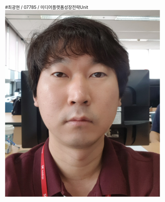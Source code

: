 #최광현 / 07785 / 미디어플랫폼성장전략Unit
![photo.PNG](https://github.com/jellybean18/SKCC_07785_FinalTest/blob/master/Images/CKH.PNG?raw=true)
